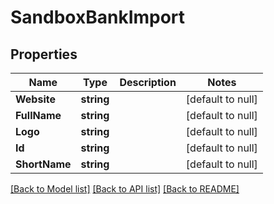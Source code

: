 # SandboxBankImport

## Properties
Name | Type | Description | Notes
------------ | ------------- | ------------- | -------------
**Website** | **string** |  | [default to null]
**FullName** | **string** |  | [default to null]
**Logo** | **string** |  | [default to null]
**Id** | **string** |  | [default to null]
**ShortName** | **string** |  | [default to null]

[[Back to Model list]](../README.md#documentation-for-models) [[Back to API list]](../README.md#documentation-for-api-endpoints) [[Back to README]](../README.md)


